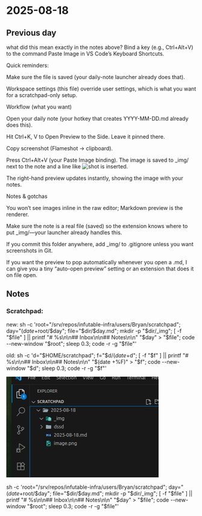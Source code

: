 # 2025-08-18

## Previous day



what did this mean exactly in the notes above?
Bind a key (e.g., Ctrl+Alt+V) to the command Paste Image in VS Code’s Keyboard Shortcuts.

Quick reminders:


Make sure the file is saved (your daily-note launcher already does that).

Workspace settings (this file) override user settings, which is what you want for a scratchpad-only setup.

Workflow (what you want)

Open your daily note (your hotkey that creates YYYY-MM-DD.md already does this).

Hit Ctrl+K, V to Open Preview to the Side. Leave it pinned there.

Copy screenshot (Flameshot → clipboard).

Press Ctrl+Alt+V (your Paste Image binding).
The image is saved to _img/ next to the note and a line like
![shot](_img/2025-08-17-123456.png) is inserted.

The right-hand preview updates instantly, showing the image with your notes.

Notes & gotchas

You won’t see images inline in the raw editor; Markdown preview is the renderer.

Make sure the note is a real file (saved) so the extension knows where to put _img/—your launcher already handles this.

If you commit this folder anywhere, add _img/ to .gitignore unless you want screenshots in Git.

If you want the preview to pop automatically whenever you open a .md, I can give you a tiny “auto-open preview” setting or an extension that does it on file open.
## Notes

### Scratchpad:

new:
sh -c 'root="/srv/repos/infutable-infra/users/Bryan/scratchpad"; day="$(date +%F)"; dir="$root/$day"; file="$dir/$day.md"; mkdir -p "$dir/_img"; [ -f "$file" ] || printf "# %s\n\n## Inbox\n\n## Notes\n\n" "$day" > "$file"; code --new-window "$root"; sleep 0.3; code -r -g "$file"'

old:
sh -c 'd="$HOME/scratchpad"; f="$d/$(date +%F).md"; mkdir -p "$d"; [ -f "$f" ] || printf "# %s\n\n## Inbox\n\n## Notes\n\n" "$(date +%F)" > "$f"; code --new-window "$d"; sleep 0.3; code -r -g "$f"'

![alt text](image-1.png)

sh -c 'root="/srv/repos/infutable-infra/users/Bryan/scratchpad"; day="$(date +%F)"; dir="$root/$day"; file="$dir/$day.md"; mkdir -p "$dir/_img"; [ -f "$file" ] || printf "# %s\n\n## Inbox\n\n## Notes\n\n" "$day" > "$file"; code --new-window "$root"; sleep 0.3; code -r -g "$file"'
